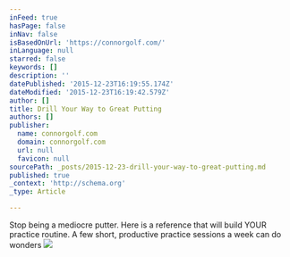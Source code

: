 ```yaml
---
inFeed: true
hasPage: false
inNav: false
isBasedOnUrl: 'https://connorgolf.com/'
inLanguage: null
starred: false
keywords: []
description: ''
datePublished: '2015-12-23T16:19:55.174Z'
dateModified: '2015-12-23T16:19:42.579Z'
author: []
title: Drill Your Way to Great Putting
authors: []
publisher:
  name: connorgolf.com
  domain: connorgolf.com
  url: null
  favicon: null
sourcePath: _posts/2015-12-23-drill-your-way-to-great-putting.md
published: true
_context: 'http://schema.org'
_type: Article

---
```

Stop being a mediocre putter.  Here is a reference that will build YOUR practice routine.  A few short, productive practice sessions a week can do wonders
![](https://connorgolf.com/wp-content/themes/connor/images/george_book.png)